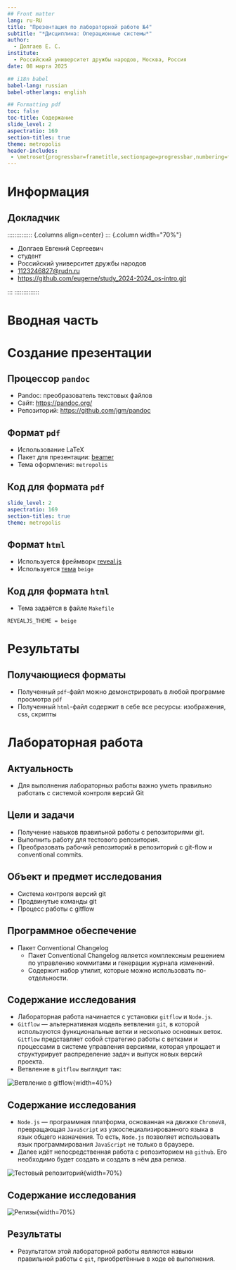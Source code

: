```yaml
---
## Front matter
lang: ru-RU
title: "Презентация по лабораторной работе №4"
subtitle: "*Дисциплина: Операционные системы*"
author:
  - Долгаев Е. С.
institute:
  - Российский университет дружбы народов, Москва, Россия
date: 08 марта 2025

## i18n babel
babel-lang: russian
babel-otherlangs: english

## Formatting pdf
toc: false
toc-title: Содержание
slide_level: 2
aspectratio: 169
section-titles: true
theme: metropolis
header-includes:
 - \metroset{progressbar=frametitle,sectionpage=progressbar,numbering=fraction}
---
```


# Информация

## Докладчик

:::::::::::::: {.columns align=center}
::: {.column width="70%"}

  * Долгаев Евгений Сергеевич
  * студент
  * Российский университет дружбы народов
  * [1123246827@rudn.ru](mailto:1123246827@rudn.ru)
  * <https://github.com/eugerne/study_2024-2024_os-intro.git>

:::
::::::::::::::

# Вводная часть

# Создание презентации

## Процессор `pandoc`

- Pandoc: преобразователь текстовых файлов
- Сайт: <https://pandoc.org/>
- Репозиторий: <https://github.com/jgm/pandoc>

## Формат `pdf`

- Использование LaTeX
- Пакет для презентации: [beamer](https://ctan.org/pkg/beamer)
- Тема оформления: `metropolis`

## Код для формата `pdf`

```yaml
slide_level: 2
aspectratio: 169
section-titles: true
theme: metropolis
```

## Формат `html`

- Используется фреймворк [reveal.js](https://revealjs.com/)
- Используется [тема](https://revealjs.com/themes/) `beige`

## Код для формата `html`

- Тема задаётся в файле `Makefile`

```make
REVEALJS_THEME = beige 
```
# Результаты

## Получающиеся форматы

- Полученный `pdf`-файл можно демонстрировать в любой программе просмотра `pdf`
- Полученный `html`-файл содержит в себе все ресурсы: изображения, css, скрипты

# Лабораторная работа

## Актуальность

- Для выполнения лабораторных работы важно уметь правильно работать с системой контроля версий Git

## Цели и задачи

- Получение навыков правильной работы с репозиториями git.
- Выполнить работу для тестового репозитория.
- Преобразовать рабочий репозиторий в репозиторий с git-flow и conventional commits.


## Объект и предмет исследования

- Система контроля версий git
- Продвинутые команды git
- Процесс работы с gitflow

## Программное обеспечение

- Пакет Conventional Changelog
  * Пакет Conventional Changelog является комплексным решением по управлению коммитами и генерации журнала изменений.
  * Содержит набор утилит, которые можно использовать по-отдельности.

## Содержание исследования

- Лабораторная работа начинается с установки `gitflow` и `Node.js`.
- `Gitflow` — альтернативная модель ветвления `git`, в которой используются функциональные ветки и несколько основных веток. `Gitflow` представляет собой стратегию работы с ветками и процессами в системе управления версиями, которая упрощает и структурирует распределение задач и выпуск новых версий проекта.
- Ветвление в `gitflow` выглядит так:

![Ветвление в gitflow](image/1.png){width=40%}

## Содержание исследования

- `Node.js` — программная платформа, основанная на движке `ChromeV8`, превращающая `JavaScript` из узкоспециализированного языка в язык общего назначения. То есть, `Node.js` позволяет использовать язык программирования `JavaScript` не только в браузере.
- Далее идёт непосредственная работа с репозиторием на `github`. Его необходимо будет создать и создать в нём два релиза.

![Тестовый репозиторий](image/2.png){width=70%}

## Содержание исследования

![Релизы](image/3.png){width=70%}

## Результаты

- Результатом этой лабораторной работы являются навыки правильной работы с `git`, приобретённые в ходе её выполнения.

